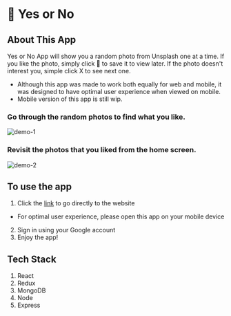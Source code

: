 # 🧡 Yes or No

## About This App

Yes or No App will show you a random photo from Unsplash one at a time. If you like the photo, simply click 🧡 to save it to view later. If the photo doesn't interest you, simple click X to see next one.

* Although this app was made to work both equally for web and mobile, it was designed to have optimal user experience when viewed on mobile.
* Mobile version of this app is still wip.

### Go through the random photos to find what you like.
![demo-1](https://user-images.githubusercontent.com/28583016/51276377-6cea0200-1989-11e9-9f20-ddab55deb519.PNG)
### Revisit the photos that you liked from the home screen.
![demo-2](https://user-images.githubusercontent.com/28583016/51276443-9a36b000-1989-11e9-983f-40c743c7cb06.PNG)

## To use the app

1. Click the [link](https://isaac-yn.herokuapp.com) to go directly to the website
* For optimal user experience, please open this app on your mobile device
2. Sign in using your Google account
3. Enjoy the app!

## Tech Stack
1. React
2. Redux
3. MongoDB
4. Node
5. Express
